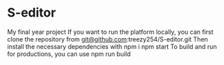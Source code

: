 # S-editor
My final year project
If you want to run the platform locally, you can first clone the repository from
git@github.com:treezy254/S-editor.git
Then install the necessary dependencies with
npm i
npm start
To build and run for productions, you can use
npm run build
